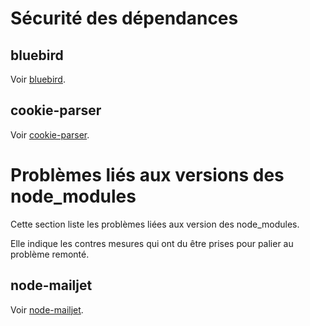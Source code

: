 # Sécurité des dépendances

## bluebird

Voir [bluebird](./bluebird.md).

## cookie-parser

Voir [cookie-parser](./cookie-parser.md).

# Problèmes liés aux versions des node_modules

Cette section liste les problèmes liées aux version des node_modules.

Elle indique les contres mesures qui ont du être prises pour palier au problème remonté.

## node-mailjet

Voir [node-mailjet](./node-mailjet.md).
